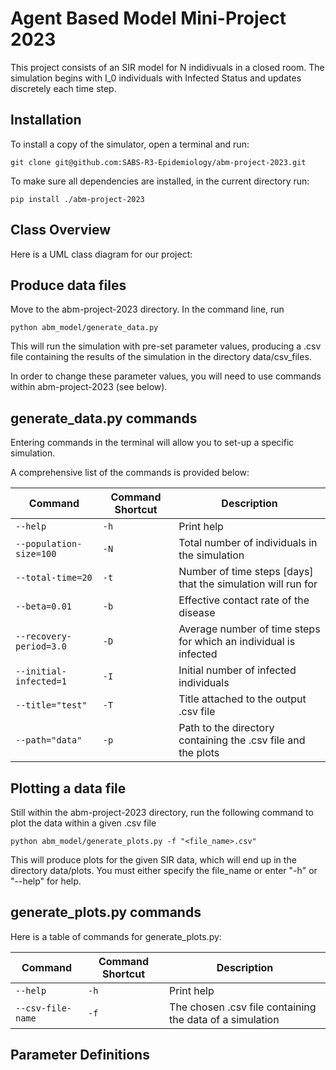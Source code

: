 # Agent Based Model Mini-Project 2023

This project consists of an SIR model for N indidivuals in a closed room. The simulation begins with I_0 individuals with Infected Status and updates discretely each time step.

## Installation

To install a copy of the simulator, open a terminal and run:

	git clone git@github.com:SABS-R3-Epidemiology/abm-project-2023.git

To make sure all dependencies are installed, in the current directory run:

	pip install ./abm-project-2023

## Class Overview

 Here is a UML class diagram for our project:

## Produce data files
Move to the abm-project-2023 directory. In the command line, run

	python abm_model/generate_data.py

This will run the simulation with pre-set parameter values, producing a .csv file containing the results of the simulation in the directory data/csv_files.

In order to change these parameter values, you will need to use commands within abm-project-2023 (see below).

## generate_data.py commands
Entering commands in the terminal will allow you to set-up a specific simulation.

A comprehensive list of the commands is provided below:


|Command|Command Shortcut|Description|
| --- | --- | --- |
|`--help`|`-h`|Print help|
|`--population-size=100`|`-N`|Total number of individuals in the simulation|
|`--total-time=20`|`-t`|Number of time steps [days] that the simulation will run for|
|`--beta=0.01`|`-b`|Effective contact rate of the disease|
|`--recovery-period=3.0`|`-D`|Average number of time steps for which an individual is infected|
|`--initial-infected=1`|`-I`|Initial number of infected individuals|
|`--title="test"`|`-T`|Title attached to the output .csv file|
|`--path="data"`|`-p`|Path to the directory containing the .csv file and the plots|


## Plotting a data file
Still within the abm-project-2023 directory, run the following command to plot the data within a given .csv file

	python abm_model/generate_plots.py -f "<file_name>.csv"

 This will produce plots for the given SIR data, which will end up in the directory data/plots. You must either specify the file_name or enter "-h" or "--help" for help.

## generate_plots.py commands
Here is a table of commands for generate_plots.py:


|Command|Command Shortcut|Description|
| --- | --- | --- |
|`--help`|`-h`|Print help|
|`--csv-file-name`|`-f`|The chosen .csv file containing the data of a simulation|


## Parameter Definitions

